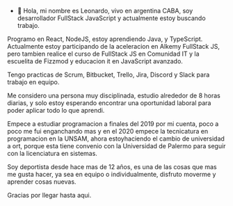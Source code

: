 - 👋 Hola, mi nombre es Leonardo, vivo en argentina CABA, soy desarrollador FullStack JavaScript y actualmente estoy buscando trabajo.

Programo en React, NodeJS, estoy aprendiendo Java, y TypeScript.
Actualmente estoy participando de la aceleracion en Alkemy FullStack JS, pero tambien realice el curso de FullStack JS en Comunidad IT y la escuelita 
de Fizzmod y educacion it en JavaScript avanzado.

Tengo practicas de Scrum, Bitbucket, Trello, Jira, Discord y Slack para trabajo en equipo.

Me considero una persona muy disciplinada, estudio alrededor de 8 horas diarias, y solo estoy esperando encontrar una oportunidad laboral para poder 
aplicar todo lo que aprendi.

Empece a estudiar programacion a finales del 2019 por mi cuenta, poco a poco me fui enganchando mas y en el 2020 empece la tecnicatura en programacion en la UNSAM, ahora estoyhaciendo el cambio de universidad a ort, porque esta tiene convenio con la Universidad de Palermo para seguir con la licenciatura en sistemas.

Soy deportista desde hace mas de 12 años, es una de las cosas que mas me gusta hacer, ya sea en equipo o individualmente, disfruto moverme y aprender cosas nuevas.

Gracias por llegar hasta aqui.




